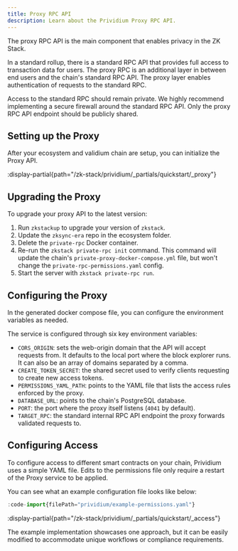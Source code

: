 ```yaml
---
title: Proxy RPC API
description: Learn about the Prividium Proxy RPC API.
---
```


The proxy RPC API is the main component that enables privacy in the ZK Stack.

In a standard rollup, there is a standard RPC API that provides full access
to transaction data for users.
The proxy RPC is an additional layer in between end users and the chain's standard RPC API.
The proxy layer enables authentication of requests to the standard RPC.

Access to the standard RPC should remain private.
We highly recommend implementing a secure firewall around the standard RPC API.
Only the proxy RPC API endpoint should be publicly shared.

## Setting up the Proxy

After your ecosystem and validium chain are setup,
you can initialize the Proxy API.

:display-partial{path="/zk-stack/prividium/_partials/quickstart/_proxy"}

## Upgrading the Proxy

To upgrade your proxy API to the latest version:

1. Run `zkstackup` to upgrade your version of `zkstack`.
1. Update the `zksync-era` repo in the ecosystem folder.
1. Delete the `private-rpc` Docker container.
1. Re-run the `zkstack private-rpc init` command.
  This command will update the chain's `private-proxy-docker-compose.yml` file,
  but won't change the `private-rpc-permissions.yaml` config.
1. Start the server with `zkstack private-rpc run`.

## Configuring the Proxy

In the generated docker compose file, you can configure
the environment variables as needed.

The service is configured through six key environment variables:

- `CORS_ORIGIN`: sets the web-origin domain that the API will accept requests from.
  It defaults to the local port where the block explorer runs.
  It can also be an array of domains separated by a comma.
- `CREATE_TOKEN_SECRET`: the shared secret used to verify clients requesting to create new access tokens.
- `PERMISSIONS_YAML_PATH`: points to the YAML file that lists the access rules enforced by the proxy.
- `DATABASE_URL`: points to the chain's PostgreSQL database.
- `PORT`: the port where the proxy itself listens (`4041` by default).
- `TARGET_RPC`: the standard internal RPC API endpoint the proxy forwards validated requests to.

## Configuring Access

To configure access to different smart contracts on your chain,
Prividium uses a simple YAML file.
Edits to the permissions file only require a restart of the Proxy service to be applied.

You can see what an example configuration file looks like below:

```ts
:code-import{filePath="prividium/example-permissions.yaml"}
```

:display-partial{path="/zk-stack/prividium/_partials/quickstart/_access"}

The example implementation showcases one approach, but it can be easily modified to accommodate unique workflows or compliance requirements.
